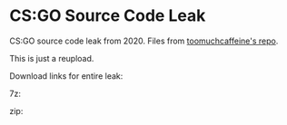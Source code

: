 # CS:GO Source Code Leak
CS:GO source code leak from 2020. Files from [toomuchcaffeine's repo](https://github.com/perilouswithadollarsign/cstrike15_src).

This is just a reupload.

Download links for entire leak:

7z: 

zip: 
